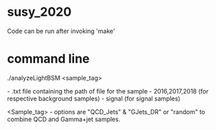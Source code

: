 # susy_2020
Code can be run after invoking 'make'
# command line
./analyzeLightBSM <filelist> <outputfile> <dataset> <sample_tag>
  
<filelist> - .txt file containing the path of file for the sample
<dataset> - 2016,2017,2018 (for respective background samples)
              - signal (for signal samples)
      
<Sample_tag> - options are "QCD_Jets" & "GJets_DR" or "random"
          to combine QCD and Gamma+jet samples.
